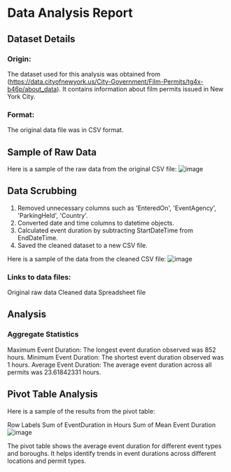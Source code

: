 # Data Analysis Report

## Dataset Details

### Origin: 
The dataset used for this analysis was obtained from (https://data.cityofnewyork.us/City-Government/Film-Permits/tg4x-b46p/about_data).
It contains information about film permits issued in New York City.

### Format: 
The original data file was in CSV format.

## Sample of Raw Data
Here is a sample of the raw data from the original CSV file:
![image](https://github.com/sufiyahathena/3-spreadsheet-analysis-sufiyahathena/assets/69389276/932c4829-cd71-41c2-94ef-e439f265c38f)


## Data Scrubbing
1. Removed unnecessary columns such as 'EnteredOn', 'EventAgency', 'ParkingHeld', 'Country'.
2. Converted date and time columns to datetime objects.
3. Calculated event duration by subtracting StartDateTime from EndDateTime.
4. Saved the cleaned dataset to a new CSV file.

Here is a sample of the data from the cleaned CSV file:
![image](https://github.com/sufiyahathena/3-spreadsheet-analysis-sufiyahathena/assets/69389276/b1d7d57b-2f7c-4fb3-9c83-f83c1cdf36d5)

### Links to data files:

Original raw data 
Cleaned data
Spreadsheet file

## Analysis

### Aggregate Statistics
Maximum Event Duration: The longest event duration observed was 852 hours.
Minimum Event Duration: The shortest event duration observed was 1 hours.
Average Event Duration: The average event duration across all permits was 23.61842331 hours.

## Pivot Table Analysis
Here is a sample of the results from the pivot table:

Row Labels	Sum of EventDuration in Hours	Sum of Mean Event Duration
![image](https://github.com/sufiyahathena/3-spreadsheet-analysis-sufiyahathena/assets/69389276/432614e6-47eb-4829-98e8-9e416d228c7b)

The pivot table shows the average event duration for different event types and boroughs. It helps identify trends in event durations across different locations and permit types.

